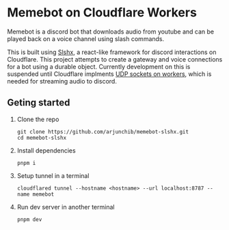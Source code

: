 # Memebot on Cloudflare Workers

Memebot is a discord bot that downloads audio from youtube and can be played back on a voice channel using slash commands.

This is built using [Slshx](https://github.com/mrbbot/slshx), a react-like framework for discord interactions on Cloudflare.
This project attempts to create a gateway and voice connections for a bot using a durable object. Currently development on this is suspended until Cloudflare implments [UDP sockets on workers](https://blog.cloudflare.com/introducing-socket-workers/), which is needed for streaming audio to discord.

## Geting started

1. Clone the repo

   ```
   git clone https://github.com/arjunchib/memebot-slshx.git
   cd memebot-slshx
   ```

2. Install dependencies

   ```
   pnpm i
   ```

3. Setup tunnel in a terminal

   ```
   cloudflared tunnel --hostname <hostname> --url localhost:8787 --name memebot
   ```

4. Run dev server in another terminal

   ```
   pnpm dev
   ```
